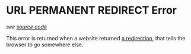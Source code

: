 # URL PERMANENT REDIRECT Error

*see [source code](https://github.com/3top1a/biotools-linter/blob/main/linter/rules/url.py#L77)*

This error is returned when a website returned [a redirection](https://developer.mozilla.org/en-US/docs/Web/HTTP/Redirections),
that tells the browser to go somewhere else.
